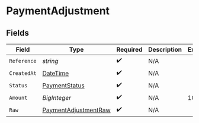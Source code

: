 # PaymentAdjustment


## Fields

| Field                                                                                 | Type                                                                                  | Required                                                                              | Description                                                                           | Example                                                                               |
| ------------------------------------------------------------------------------------- | ------------------------------------------------------------------------------------- | ------------------------------------------------------------------------------------- | ------------------------------------------------------------------------------------- | ------------------------------------------------------------------------------------- |
| `Reference`                                                                           | *string*                                                                              | :heavy_check_mark:                                                                    | N/A                                                                                   |                                                                                       |
| `CreatedAt`                                                                           | [DateTime](https://learn.microsoft.com/en-us/dotnet/api/system.datetime?view=net-5.0) | :heavy_check_mark:                                                                    | N/A                                                                                   |                                                                                       |
| `Status`                                                                              | [PaymentStatus](../../Models/Components/PaymentStatus.md)                             | :heavy_check_mark:                                                                    | N/A                                                                                   |                                                                                       |
| `Amount`                                                                              | *BigInteger*                                                                          | :heavy_check_mark:                                                                    | N/A                                                                                   | 100                                                                                   |
| `Raw`                                                                                 | [PaymentAdjustmentRaw](../../Models/Components/PaymentAdjustmentRaw.md)               | :heavy_check_mark:                                                                    | N/A                                                                                   |                                                                                       |